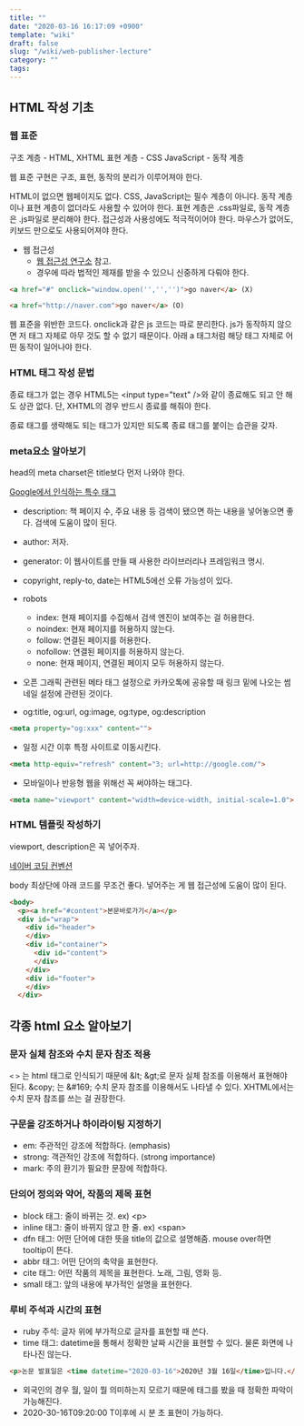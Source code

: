 ```yaml
---
title: ""
date: "2020-03-16 16:17:09 +0900"
template: "wiki"
draft: false
slug: "/wiki/web-publisher-lecture"
category: ""
tags:
---
```


## HTML 작성 기초

### 웹 표준

구조 계층 - HTML, XHTML
표현 계층 - CSS
JavaScript - 동작 계층

웹 표준 구현은 구조, 표현, 동작의 분리가 이루어져야 한다.

HTML이 없으면 웹페이지도 없다.
CSS, JavaScript는 필수 계층이 아니다.
동작 계층이나 표현 계층이 없더라도 사용할 수 있어야 한다.
표현 계층은 .css파일로, 동작 계층은 .js파일로 분리해야 한다.
접근성과 사용성에도 적극적이어야 한다.
마우스가 없어도, 키보드 만으로도 사용되어져야 한다.

- 웹 접근성
  - [웹 접근성 연구소](wah.or.kr) 참고.
  - 경우에 따라 법적인 제재를 받을 수 있으니 신중하게 다뤄야 한다.

```html
<a href="#" onclick="window.open('','','')">go naver</a> (X)

<a href="http://naver.com">go naver</a> (O)
```

웹 표준을 위반한 코드다. onclick과 같은 js 코드는 따로 분리한다. js가 동작하지 않으면 저 태그 자체로 아무 것도 할 수 없기 때문이다. 아래 a 태그처럼 해당 태그 자체로 어떤 동작이 일어나야 한다.

### HTML 태그 작성 문법

종료 태그가 없는 경우 HTML5는 \<input type="text" />와 같이 종료해도 되고 안 해도 상관 없다.
단, XHTML의 경우 반드시 종료를 해줘야 한다.

종료 태그를 생략해도 되는 태그가 있지만 되도록 종료 태그를 붙이는 습관을 갖자.

### meta요소 알아보기

head의 meta charset은 title보다 먼저 나와야 한다.

[Google에서 인식하는 특수 태그](https://support.google.com/webmasters/answer/79812?hl=ko)

- description: 책 페이지 수, 주요 내용 등 검색이 됐으면 하는 내용을 넣어놓으면 좋다. 검색에 도움이 많이 된다.
- author: 저자.
- generator: 이 웹사이트를 만들 때 사용한 라이브러리나 프레임워크 명시.
- copyright, reply-to, date는 HTML5에선 오류 가능성이 있다.

- robots
  - index: 현재 페이지를 수집해서 검색 엔진이 보여주는 걸 허용한다.
  - noindex: 현재 페이지를 허용하지 않는다.
  - follow: 연결된 페이지를 허용한다.
  - nofollow: 연결된 페이지를 허용하지 않는다.
  - none: 현재 페이지, 연결된 페이지 모두 허용하지 않는다.

- 오픈 그래픽 관련된 메타 태그 설정으로 카카오톡에 공유할 때 링크 밑에 나오는 썸네일 설정에 관련된 것이다.
- og:title, og:url, og:image, og:type, og:description

```html
<meta property="og:xxx" content="">
```

- 일정 시간 이후 특정 사이트로 이동시킨다.

```html
<meta http-equiv="refresh" content="3; url=http://google.com/">
```

- 모바일이나 반응형 웹을 위해선 꼭 써야하는 태그다.

```html
<meta name="viewport" content="width=device-width, initial-scale=1.0">
```

### HTML 템플릿 작성하기

viewport, description은 꼭 넣어주자.

[네이버 코딩 컨벤션](http://bit.ly/2QiRPzQ)

body 최상단에 아래 코드를 무조건 좋다. 넣어주는 게 웹 접근성에 도움이 많이 된다.

```html
<body>
  <p><a href="#content">본문바로가기</a></p>
  <div id="wrap">
    <div id="header">
    </div>
    <div id="container">
      <div id="content">
      </div>
    </div>
    <div id="footer">
    </div>
  </div>
```

## 각종 html 요소 알아보기

### 문자 실체 참조와 수치 문자 참조 적용

`<` `>` 는 html 태그로 인식되기 때문에 \&lt; \&gt;로 문자 실체 참조를 이용해서 표현해야 된다.
\&copy; 는 \&#169; 수치 문자 참조를 이용해서도 나타낼 수 있다. XHTML에서는 수치 문자 참조를 쓰는 걸 권장한다.

### 구문을 강조하거나 하이라이팅 지정하기

- em: 주관적인 강조에 적합하다. (emphasis)
- strong: 객관적인 강조에 적합하다. (strong importance)
- mark: 주의 환기가 필요한 문장에 적합하다.

### 단의어 정의와 약어, 작품의 제목 표현

- block 태그: 줄이 바뀌는 것. ex) \<p>
- inline 태그: 줄이 바뀌지 않고 한 줄. ex) \<span>
- dfn 태그: 어떤 단어에 대한 뜻을 title의 값으로 설명해줌. mouse over하면 tooltip이 뜬다.
- abbr 태그: 어떤 단어의 축약을 표현한다.
- cite 태그: 어떤 작품의 제목을 표현한다. 노래, 그림, 영화 등.
- small 태그: 앞의 내용에 부가적인 설명을 표현한다.

### 루비 주석과 시간의 표현

- ruby 주석: 글자 위에 부가적으로 글자를 표현할 때 쓴다.
- time 태그: datetime을 통해서 정확한 날짜 시간을 표현할 수 있다. 물론 화면에 나타나진 않는다.

```html
<p>논문 발표일은 <time datetime="2020-03-16">2020년 3월 16일</time>입니다.</p>
```

- 외국인의 경우 월, 일이 뭘 의미하는지 모르기 때문에 태그를 봤을 때 정확한 파악이 가능해진다.
- 2020-30-16T09:20:00 T이후에 시 분 초 표현이 가능하다.

